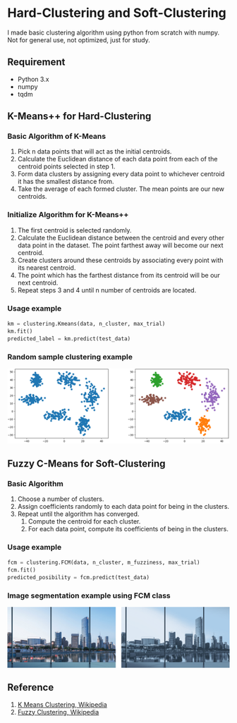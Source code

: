 # Hard-Clustering and Soft-Clustering

I made basic clustering algorithm using python from scratch with numpy. Not for general use, not optimized, just for study.

## Requirement
- Python 3.x
- numpy
- tqdm

## K-Means++ for Hard-Clustering
### Basic Algorithm of K-Means
1. Pick n data points that will act as the initial centroids.
2. Calculate the Euclidean distance of each data point from each of the centroid points selected in step 1.
3. Form data clusters by assigning every data point to whichever centroid it has the smallest distance from.
4. Take the average of each formed cluster. The mean points are our new centroids.

### Initialize Algorithm for K-Means++
1. The first centroid is selected randomly.
2. Calculate the Euclidean distance between the centroid and every other data point in the dataset. The point farthest away will become our next centroid.
3. Create clusters around these centroids by associating every point with its nearest centroid.
4. The point which has the farthest distance from its centroid will be our next centroid.
5. Repeat steps 3 and 4 until n number of centroids are located. 

### Usage example
```python
km = clustering.Kmeans(data, n_cluster, max_trial)
km.fit()
predicted_label = km.predict(test_data)
```

### Random sample clustering example
![example](join.png)

## Fuzzy C-Means for Soft-Clustering
### Basic Algorithm
1. Choose a number of clusters.
2. Assign coefficients randomly to each data point for being in the clusters.
3. Repeat until the algorithm has converged.
   1. Compute the centroid for each cluster.
   1. For each data point, compute its coefficients of being in the clusters.

### Usage example
```python
fcm = clustering.FCM(data, n_cluster, m_fuzziness, max_trial)
fcm.fit()
predicted_posibility = fcm.predict(test_data)
```

### Image segmentation example using FCM class
![example](join_1.png)

## Reference
1. [K Means Clustering, Wikipedia](https://en.wikipedia.org/wiki/K-means_clustering)
2. [Fuzzy Clustering, Wikipedia](https://en.wikipedia.org/wiki/Fuzzy_clustering)
